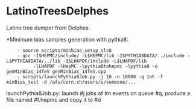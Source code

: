 LatinoTreesDelphes
==================

Latino tree dumper from Delphes

*Minimum bias samples generation with pythia8:
```   
    - source scripts/minbias_setup_slc6
    - gcc -I$HEPMC/include/ -L$HEPMC/lib -I$PYTHIA8DATA/../include -L$PYTHIA8DATA/../lib -I$LHAPDF/include -L$LHAPDF/lib
          -lLHAPDF -lHepMC -lpythia8tohepmc -lpythia8 -o genMinBias_14TeV genMinBias_14TeV.cpp
    - scripts/launchPythia8Job.py -j 10 -n 10000 -q 1nh -f minBias_test -d /afs/cern.ch/users/s/someone/...
```
launchPythia8Job.py: launch #j jobs of #n events on queue #q, produce a file named #f.hepmc and copy it to #d 
